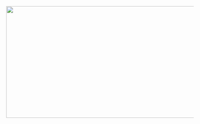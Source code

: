 <a href="https://github.com/devxb/gitanimals">
<img
  src="https://render.gitanimals.org/farms/buingoclam147"
  width="600"
  height="300"
/>
</a>
